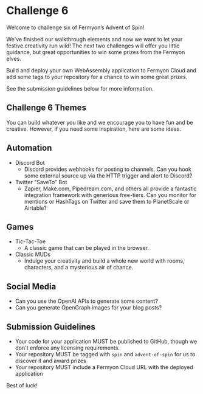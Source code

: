 # Challenge 6

Welcome to challenge six of Fermyon’s Advent of Spin!

We've finished our walkthrough elements and now we want to let your festive creativity run wild! The next two challenges will offer you little guidance, but great opportunities to win some prizes from the Fermyon elves.

Build and deploy your own WebAssembly application to Fermyon Cloud and add some tags to your repository for a chance to win some great prizes.

See the submission guidelines below for more information.

## Challenge 6 Themes

You can build whatever you like and we encourage you to have fun and be creative. However, if you need some inspiration, here are some ideas.

## Automation

- Discord Bot
  - Discord provides webhooks for posting to channels. Can you hook some external source up via the HTTP trigger and alert to Discord?
- Twitter "SaveTo" Bot
  - Zapier, Make.com, Pipedream.com, and others all provide a fantastic integration framework with generious free-tiers. Can you monitor for mentions or HashTags on Twitter and save them to PlanetScale or Airtable?

## Games

- Tic-Tac-Toe
  - A classic game that can be played in the browser.
- Classic MUDs
  - Indulge your creativity and build a whole new world with rooms, characters, and a mysterious air of chance.

## Social Media

- Can you use the OpenAI APIs to generate some content?
- Can you generate OpenGraph images for your blog posts?

## Submission Guidelines

- Your code for your application MUST be published to GitHub, though we don't enforce any licensing requirements.
- Your repository MUST be tagged with `spin` and `advent-of-spin` for us to discover it and award prizes
- Your repository MUST include a Fermyon Cloud URL with the deployed application

Best of luck!
